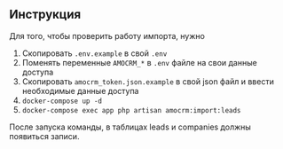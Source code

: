 ## Инструкция

Для того, чтобы проверить работу импорта, нужно

1. Скопировать `.env.example` в свой `.env` 
2. Поменять переменные  `AMOCRM_*` в `.env` файле  на свои данные доступа
3. Скопировать `amocrm_token.json.example` в свой json файл и ввести необходимые данные доступа
4. `docker-compose up -d`
5. `docker-compose exec app php artisan amocrm:import:leads`

После запуска команды, в таблицах leads и companies должны появиться записи.
